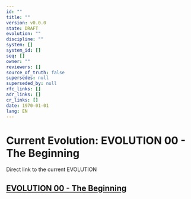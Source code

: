 ```yaml
---
id: ""
title: ""
version: v0.0.0
state: DRAFT
evolution: ""
discipline: ""
system: []
system_id: []
seq: []
owner: ""
reviewers: []
source_of_truth: false
supersedes: null
superseded_by: null
rfc_links: []
adr_links: []
cr_links: []
date: 1970-01-01
lang: EN
---
```


# Current Evolution: EVOLUTION 00 - The Beginning

Direct link to the current EVOLUTION

## [EVOLUTION 00 - The Beginning](EVOL-00\readme.md)
